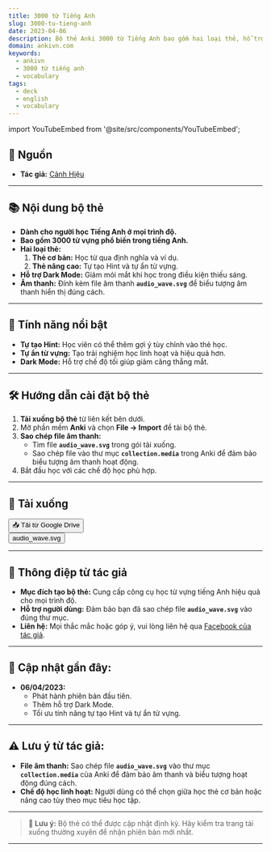 ```yaml
---
title: 3000 từ Tiếng Anh
slug: 3000-tu-tieng-anh
date: 2023-04-06
description: Bộ thẻ Anki 3000 từ Tiếng Anh bao gồm hai loại thẻ, hỗ trợ Dark Mode, tự tạo Hint và tự ẩn từ vựng, giúp học từ vựng hiệu quả.
domain: ankivn.com
keywords:
  - ankivn
  - 3000 từ tiếng anh
  - vocabulary
tags:
  - deck
  - english
  - vocabulary
---
```


import YouTubeEmbed from '@site/src/components/YouTubeEmbed';

<YouTubeEmbed videoId="D_qU0TmCm0o" />

<!--truncate-->

## 📖 **Nguồn**  
- **Tác giả:** [Cảnh Hiệu](https://www.facebook.com/groups/ankivocabulary/posts/1328068474619473/)  

---

## 📚 **Nội dung bộ thẻ**  

- **Dành cho người học Tiếng Anh ở mọi trình độ.**  
- **Bao gồm 3000 từ vựng phổ biến trong tiếng Anh.**  
- **Hai loại thẻ:**  
   1. **Thẻ cơ bản:** Học từ qua định nghĩa và ví dụ.  
   2. **Thẻ nâng cao:** Tự tạo Hint và tự ẩn từ vựng.  
- **Hỗ trợ Dark Mode:** Giảm mỏi mắt khi học trong điều kiện thiếu sáng.  
- **Âm thanh:** Đính kèm file âm thanh **`audio_wave.svg`** để biểu tượng âm thanh hiển thị đúng cách.  

---

## 📝 **Tính năng nổi bật**  

- **Tự tạo Hint:** Học viên có thể thêm gợi ý tùy chỉnh vào thẻ học.  
- **Tự ẩn từ vựng:** Tạo trải nghiệm học linh hoạt và hiệu quả hơn.  
- **Dark Mode:** Hỗ trợ chế độ tối giúp giảm căng thẳng mắt.  

---

## 🛠️ **Hướng dẫn cài đặt bộ thẻ**  

1. **Tải xuống bộ thẻ** từ liên kết bên dưới.  
2. Mở phần mềm **Anki** và chọn **File → Import** để tải bộ thẻ.  
3. **Sao chép file âm thanh:**  
   - Tìm file **`audio_wave.svg`** trong gói tải xuống.  
   - Sao chép file vào thư mục **`collection.media`** trong Anki để đảm bảo biểu tượng âm thanh hoạt động.  
4. Bắt đầu học với các chế độ học phù hợp.  

---

## 🔗 **Tải xuống**

<div style={{ display: 'flex', justifyContent: 'left', gap: '20px' }}>
  <a href="https://drive.google.com/file/d/1-gurWs4S-0fN-kczDOKdLWtkv5i4tB6p/view?usp=drive_link" target="_blank">
    <button class="buttonPrimary" type="button">📥 Tải từ Google Drive</button>
  </a>
</div>

<div style={{display: 'flex', justifyContent: 'left', gap: '20px'}}> <a href="https://drive.google.com/file/d/1-g561NXo8QWCVehk40u2ALU850Iutx8Y/view?usp=drive_link"> <button class="buttonPrimary" type="button">audio_wave.svg</button> </a> </div>

---

## 💖 **Thông điệp từ tác giả**  

- **Mục đích tạo bộ thẻ:** Cung cấp công cụ học từ vựng tiếng Anh hiệu quả cho mọi trình độ.  
- **Hỗ trợ người dùng:** Đảm bảo bạn đã sao chép file **`audio_wave.svg`** vào đúng thư mục.  
- **Liên hệ:** Mọi thắc mắc hoặc góp ý, vui lòng liên hệ qua [Facebook của tác giả](https://www.facebook.com/groups/ankivocabulary/posts/1328068474619473/).  

---

## 💬 **Cập nhật gần đây:**  

- **06/04/2023:**  
   - Phát hành phiên bản đầu tiên.  
   - Thêm hỗ trợ Dark Mode.  
   - Tối ưu tính năng tự tạo Hint và tự ẩn từ vựng.  

---

## ⚠️ **Lưu ý từ tác giả:**  

- **File âm thanh:** Sao chép file **`audio_wave.svg`** vào thư mục **`collection.media`** của Anki để đảm bảo âm thanh và biểu tượng hoạt động đúng cách.  
- **Chế độ học linh hoạt:** Người dùng có thể chọn giữa học thẻ cơ bản hoặc nâng cao tùy theo mục tiêu học tập.  

---

> **📌 Lưu ý:** Bộ thẻ có thể được cập nhật định kỳ. Hãy kiểm tra trang tải xuống thường xuyên để nhận phiên bản mới nhất.

---
